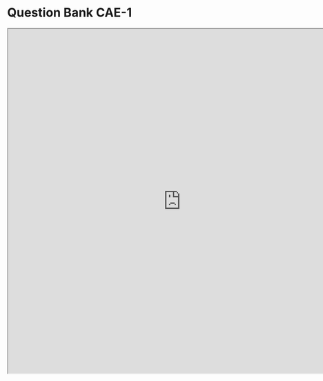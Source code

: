 # Question Bank CAE-1

<iframe src="https://drive.google.com/file/d/1G_UcZ1ulSsNwNxZ_2tbOIk-yjbORCjjO/preview" width="800px" height="800px"></iframe>
